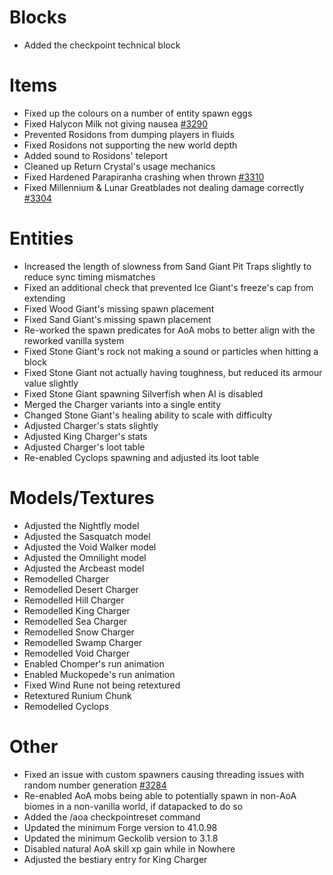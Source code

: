 # Blocks
* Added the checkpoint technical block

# Items
* Fixed up the colours on a number of entity spawn eggs
* Fixed Halycon Milk not giving nausea [#3290](https://github.com/Tslat/Advent-Of-Ascension/issues/3290 "Github issue #3290")
* Prevented Rosidons from dumping players in fluids
* Fixed Rosidons not supporting the new world depth
* Added sound to Rosidons' teleport
* Cleaned up Return Crystal's usage mechanics
* Fixed Hardened Parapiranha crashing when thrown [#3310](https://github.com/Tslat/Advent-Of-Ascension/issues/3310 "Github issue #3310")
* Fixed Millennium & Lunar Greatblades not dealing damage correctly [#3304](https://github.com/Tslat/Advent-Of-Ascension/issues/3304 "Github issue #3304")

# Entities
* Increased the length of slowness from Sand Giant Pit Traps slightly to reduce sync timing mismatches
* Fixed an additional check that prevented Ice Giant's freeze's cap from extending
* Fixed Wood Giant's missing spawn placement
* Fixed Sand Giant's missing spawn placement
* Re-worked the spawn predicates for AoA mobs to better align with the reworked vanilla system
* Fixed Stone Giant's rock not making a sound or particles when hitting a block
* Fixed Stone Giant not actually having toughness, but reduced its armour value slightly
* Fixed Stone Giant spawning Silverfish when AI is disabled
* Merged the Charger variants into a single entity
* Changed Stone Giant's healing ability to scale with difficulty
* Adjusted Charger's stats slightly
* Adjusted King Charger's stats
* Adjusted Charger's loot table
* Re-enabled Cyclops spawning and adjusted its loot table

# Models/Textures
* Adjusted the Nightfly model
* Adjusted the Sasquatch model
* Adjusted the Void Walker model
* Adjusted the Omnilight model
* Adjusted the Arcbeast model
* Remodelled Charger
* Remodelled Desert Charger
* Remodelled Hill Charger
* Remodelled King Charger
* Remodelled Sea Charger
* Remodelled Snow Charger
* Remodelled Swamp Charger
* Remodelled Void Charger
* Enabled Chomper's run animation
* Enabled Muckopede's run animation
* Fixed Wind Rune not being retextured
* Retextured Runium Chunk
* Remodelled Cyclops

# Other
* Fixed an issue with custom spawners causing threading issues with random number generation [#3284](https://github.com/Tslat/Advent-Of-Ascension/issues/3284 "Github issue #3284")
* Re-enabled AoA mobs being able to potentially spawn in non-AoA biomes in a non-vanilla world, if datapacked to do so
* Added the /aoa checkpointreset command
* Updated the minimum Forge version to 41.0.98
* Updated the minimum Geckolib version to 3.1.8
* Disabled natural AoA skill xp gain while in Nowhere
* Adjusted the bestiary entry for King Charger